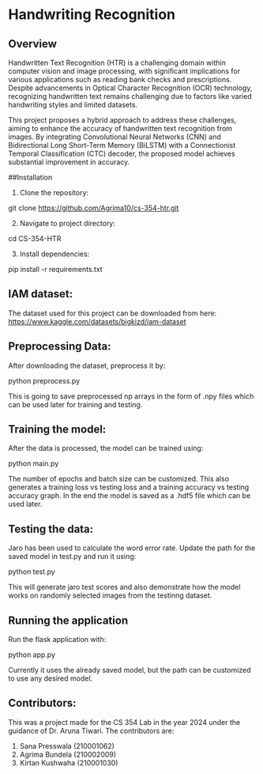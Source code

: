 # Handwriting Recognition 

## Overview
Handwritten Text Recognition (HTR) is a challenging domain within computer vision and image processing, with significant implications for various applications such as reading bank checks and prescriptions. Despite advancements in Optical Character Recognition (OCR) technology, recognizing handwritten text remains challenging due to factors like varied handwriting styles and limited datasets.

This project proposes a hybrid approach to address these challenges, aiming to enhance the accuracy of handwritten text recognition from images. By integrating Convolutional Neural Networks (CNN) and Bidirectional Long Short-Term Memory (BiLSTM) with a Connectionist Temporal Classification (CTC) decoder, the proposed model achieves substantial improvement in accuracy.

##Installation

1. Clone the repository:

git clone https://github.com/Agrima10/cs-354-htr.git

2. Navigate to project directory:

cd CS-354-HTR

3. Install dependencies:

pip install -r requirements.txt

## IAM dataset:

The dataset used for this project can be downloaded from here: https://www.kaggle.com/datasets/bigkizd/iam-dataset

## Preprocessing Data:

After downloading the dataset, preprocess it by:

python preprocess.py

This is going to save preprocessed np arrays in the form of .npy files which can be used later for training and testing.

## Training the model:

After the data is processed, the model can be trained using:

python main.py

The number of epochs and batch size can be customized. This also generates a training loss vs testing loss and a training accuracy vs testing accuracy graph. In the end the model is saved as a .hdf5 file which can be used later.

## Testing the data:

Jaro has been used to calculate the word error rate. Update the path for the saved model in test.py and run it using:

python test.py

This will generate jaro test scores and also demonstrate how the model works on randomly selected images from the testinng dataset.

## Running the application

Run the flask application with:

python app.py

Currently it uses the already saved model, but the path can be customized to use any desired model.

## Contributors:

This was a project made for the CS 354 Lab in the year 2024 under the guidance of Dr. Aruna Tiwari. The contributors are:

1. Sana Presswala (210001062)
2. Agrima Bundela (210002009)
3. Kirtan Kushwaha (210001030)

